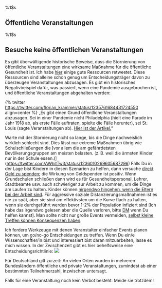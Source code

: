 %1$s
## Öffentliche Veranstaltungen

%1$s
## Besuche keine öffentlichen Veranstaltungen

Es gibt überwältigende historische Beweise, dass die Stornierung von öffentliche Veranstaltungen eine wirksame Maßnahme für die öffentliche Gesundheit ist. Ich habe [hier](https://twitter.com/joshmich/status/1235906489921007616) einige gute Ressourcen retweetet. Diese Ressourcen sind alleine schon genug um Entscheidungsträger davon zu überzeugen Veranstaltungen abzusagen. Es gibt ein historisches Negativbeispiel dafür, was passiert, wenn eine Pandemie ausgebrochen ist, und öffentliche Veranstaltungen abgehalten werden:

{% twitter https://twitter.com/florian_krammer/status/1235761684431724550 align=center %}
„Es gibt einen Grund öffentliche Veranstaltungen abzusagen. Sei in einer Pandemie nicht Philadelphia (hielt eine Parade im Jahr 1918 ab, als erste Fälle auftraten, spielte die Fälle herunter), sei St. Louis (sagte Veranstaltungen ab). [Hier ist der Artikel.](https://www.pnas.org/content/104/18/7582)“

Warte mit der Stornierung nicht so lange, bis die Dinge nachweislich wirklich schlecht sind. Dies lässt nur extreme Maßnahmen übrig wie Schulschließungen die [vor allem die am gefährdetsten Bevölkerungsgruppen am meisten belasten. (z. B. weil die ärmsten Kinder nur in der Schule essen.)] (https://twitter.com/AWhitTwit/status/1236010269605687296) Falls Du in der Lage bist Kindern in diesen Szenarien zu helfen, dann versuche [direkt Geld zu spenden](https://twitter.com/ClintSmithIII/status/1237004025331167233); die Wirkung von Geldspenden ist positiv. Wenn Grundschulen schließen dann wird es für Gesundheitspersonal, Lehrer, Stadtbeamte usw. auch schwieriger zur Arbeit zu kommen, um die Dinge am Laufen zu halten. Kinder können [nirgendwo hingehen, wenn die Eltern bei der Arbeit sind](https://twitter.com/AWhitTwit/status/1236010269605687296). Für aggressive soziale Distanzierungsmaßnahmen ist es nie zu spät, aber sie sind am effektivsten um die Kurve flach zu halten, wenn sie durchgeführt werden bevor 1-2% der Population infiziert sind \[Ich habe das irgendwo gelesen aber die Quelle verloren, bitte [DM](https://twitter.com/figgyjam) wenn Du helfen kannst\]. Man sollte nicht nur große Events vermeiden, [selbst kleine Treffen können Konsequenzen haben](https://www.bloomberg.com/news/articles/2020-03-06/biogen-employees-test-positive-for-covid-19-after-boston-meeting?utm_medium=social&utm_campaign=socialflow-organic&utm_source=twitter&cmpid=socialflow-twitter-business&utm_content=business).

Ich fordere Werkzeuge mit denen Veranstalter einfacher Events planen können, um go/no-go Entscheidungen zu treffen. Wenn Du ein/e Wissenschaftler/in bist und interessiert bist daran mitzuarbeiten, lasse es mich wissen. In der Zwischenzeit gibt es hier behelfsweise eine Entscheidungsrichtlinie:
![](images/de/risk-of-allowing-death.png)

Für Deutschland gilt zurzeit:
An vielen Orten wurden in mehreren Bundesländern öffentliche und private Veranstaltungen, zumindest ab einer bestimmten Teilnehmerzahl, inzwischen untersagt.

Falls für eine Veranstaltung noch kein Verbot besteht: Meide sie trotzdem!
